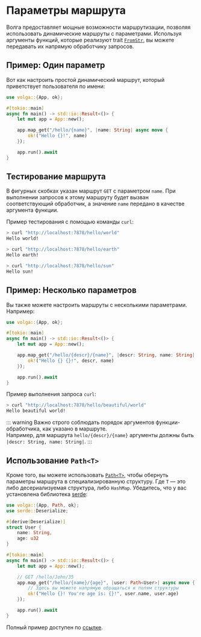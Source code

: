 # Параметры маршрута

Волга предоставляет мощные возможности маршрутизации, позволяя использовать динамические маршруты с параметрами. Используя аргументы функций, которые реализуют trait [`FromStr`](https://doc.rust-lang.org/std/str/trait.FromStr.html), вы можете передавать их напрямую обработчику запросов.

## Пример: Один параметр

Вот как настроить простой динамический маршрут, который приветствует пользователя по имени:

```rust
use volga::{App, ok};

#[tokio::main]
async fn main() -> std::io::Result<()> {
    let mut app = App::new();

    app.map_get("/hello/{name}", |name: String| async move {
        ok!("Hello {}!", name)
    });

    app.run().await
}
```

## Тестирование маршрута

В фигурных скобках указан маршрут `GET` с параметром `name`. При выполнении запросов к этому маршруту будет вызван соответствующий обработчик, а значение `name` передано в качестве аргумента функции.

Пример тестирования с помощью команды `curl`:

```bash
> curl "http://localhost:7878/hello/world"
Hello world!

> curl "http://localhost:7878/hello/earth"
Hello earth!

> curl "http://localhost:7878/hello/sun"
Hello sun!
```

## Пример: Несколько параметров

Вы также можете настроить маршруты с несколькими параметрами. Например:

```rust
use volga::{App, ok};

#[tokio::main]
async fn main() -> std::io::Result<()> {
    let mut app = App::new();

    app.map_get("/hello/{descr}/{name}", |descr: String, name: String| async move {
        ok!("Hello {} {}!", descr, name)
    });

    app.run().await
}
```

Пример выполнения запроса `curl`:

```bash
> curl "http://localhost:7878/hello/beautiful/world"
Hello beautiful world!
```

::: warning
Важно строго соблюдать порядок аргументов функции-обработчика, как указано в маршруте.  
Например, для маршрута `hello/{descr}/{name}` аргументы должны быть `|descr: String, name: String|`.
:::

## Использование `Path<T>`

Кроме того, вы можете использовать [`Path<T>`](https://docs.rs/volga/latest/volga/http/endpoints/args/path/struct.Path.html), чтобы обернуть параметры маршрута в специализированную структуру. Где `T` — это либо десериализуемая структура, либо `HashMap`. Убедитесь, что у вас установлена библиотека [serde](https://crates.io/crates/serde):

```rust
use volga::{App, Path, ok};
use serde::Deserialize;

#[derive(Deserialize)]
struct User {
    name: String,
    age: u32
}

#[tokio::main]
async fn main() -> std::io::Result<()> {
    let mut app = App::new();

    // GET /hello/John/35
    app.map_get("/hello/{name}/{age}", |user: Path<User>| async move {
        // Здесь вы можете напрямую обращаться к полям структуры
        ok!("Hello {}! You're age is: {}!", user.name, user.age)
    });

    app.run().await
}
```

Полный пример доступен по [ссылке](https://github.com/RomanEmreis/volga/blob/main/examples/route_params.rs).